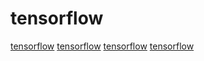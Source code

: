 # tensorflow

[tensorflow](https://github.com/alibaba/BladeDISC)
[tensorflow](https://github.com/EnzymeAD/Enzyme)
[tensorflow](https://github.com/nebuly-ai/nebullvm)
[tensorflow](https://github.com/NervanaSystems/ngraph)

